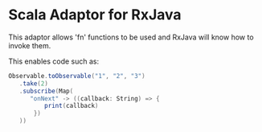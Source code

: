 # Scala Adaptor for RxJava


This adaptor allows 'fn' functions to be used and RxJava will know how to invoke them.

This enables code such as:

```scala
Observable.toObservable("1", "2", "3")
   .take(2)
   .subscribe(Map(
      "onNext" -> ((callback: String) => {
          print(callback)
       })
   ))
```

